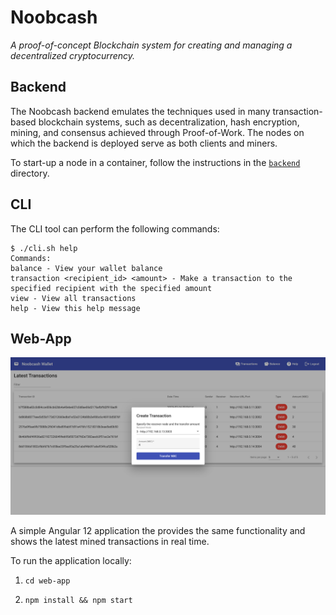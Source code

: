 # Noobcash

_A proof-of-concept Blockchain system for creating and managing a decentralized cryptocurrency._

## Backend

The Noobcash backend emulates the techniques used in many transaction-based blockchain systems, such as decentralization, hash encryption, mining, and consensus achieved through Proof-of-Work. The nodes on which the backend is deployed serve as both clients and miners.

To start-up a node in a container, follow the instructions in the [`backend`](./backend/) directory.

## CLI

The CLI tool can perform the following commands:

```
$ ./cli.sh help
Commands:
balance - View your wallet balance
transaction <recipient_id> <amount> - Make a transaction to the specified recipient with the specified amount
view - View all transactions
help - View this help message
```

## Web-App

![Web-app screenshot](./doc/img.png)

A simple Angular 12 application the provides the same functionality and shows the latest mined transactions in real time.

To run the application locally:

1. `cd web-app`

2. `npm install && npm start`
